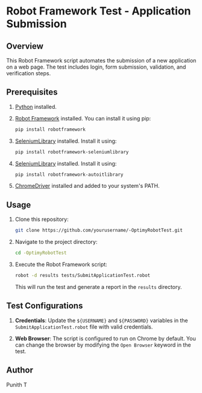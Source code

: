 # Robot Framework Test - Application Submission

## Overview
This Robot Framework script automates the submission of a new application on a web page. The test includes login, form submission, validation, and verification steps.

## Prerequisites
1. [Python](https://www.python.org/downloads/) installed.
2. [Robot Framework](https://robotframework.org/) installed. You can install it using pip:

    ```bash
    pip install robotframework
    ```

3. [SeleniumLibrary](https://github.com/robotframework/SeleniumLibrary) installed. Install it using:

    ```bash
    pip install robotframework-seleniumlibrary
    ```
    
4. [SeleniumLibrary](https://github.com/robotframework/SeleniumLibrary) installed. Install it using:

    ```bash
    pip install robotframework-autoitlibrary
    ```

5. [ChromeDriver](https://sites.google.com/chromium.org/driver/) installed and added to your system's PATH.

## Usage
1. Clone this repository:

    ```bash
    git clone https://github.com/yourusername/-OptimyRobotTest.git
    ```

2. Navigate to the project directory:

    ```bash
    cd -OptimyRobotTest
    ```

3. Execute the Robot Framework script:

    ```bash
    robot -d results tests/SubmitApplicationTest.robot
    ```

    This will run the test and generate a report in the `results` directory.

## Test Configurations
1. **Credentials**: Update the `${USERNAME}` and `${PASSWORD}` variables in the `SubmitApplicationTest.robot` file with valid credentials.

2. **Web Browser**: The script is configured to run on Chrome by default. You can change the browser by modifying the `Open Browser` keyword in the test.

## Author
Punith T
